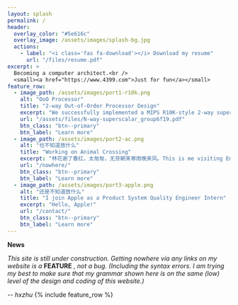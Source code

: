 ```yaml
---
layout: splash
permalink: /
header:
  overlay_color: "#5e616c"
  overlay_image: /assets/images/splash-bg.jpg
  actions:
    - label: "<i class='fas fa-download'></i> Download my resume"
      url: "/files/resume.pdf"
excerpt: >
  Becoming a computer architect.<br />
  <small><a href="https://www.4399.com">Just for fun</a></small>
feature_row:
  - image_path: /assets/images/port1-r10k.png
    alt: "OoO Processor"
    title: "2-way Out-of-Order Processor Design"
    excerpt: "We successfully implemented a MIPS R10K-style 2-way superscalar out-of-order processor with a ​clock period of 10.5 ns and an average ​CPI of 1.76​"
    url: "/assets/files/N-way-superscalar_group6f19.pdf"
    btn_class: "btn--primary"
    btn_label: "Learn more"
  - image_path: /assets/images/port2-ac.png
    alt: "也不知道放什么"
    title: "Working on Animal Crossing"
    excerpt: "林花谢了春红，太匆匆，无奈朝来寒雨晚来风。This is me visiting Enhao's island, who is a talented friend of mine."
    url: "/nowhere/"
    btn_class: "btn--primary"
    btn_label: "Learn more"
  - image_path: /assets/images/port3-apple.png
    alt: "还是不知道放什么"
    title: "I join Apple as a Product System Quality Engineer Intern"
    excerpt: "Hello, Apple!"
    url: "/contact/"
    btn_class: "btn--primary"
    btn_label: "Learn more"      
---
```

**News**

*This site is still under construction. Getting nowhere via any links on my website is a* **FEATURE**  *, not a bug. (Including the syntax errors. I am trying my best to make sure that my grammar shown here is on the same (low) level of the design and coding of this website.)* 

*-- hxzhu*
{% include feature_row %}